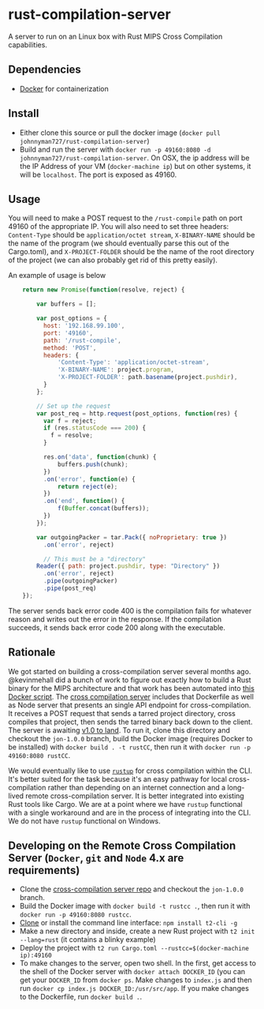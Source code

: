 # rust-compilation-server
A server to run on an Linux box with Rust MIPS Cross Compilation capabilities. 

## Dependencies
* [Docker](https://www.docker.com/) for containerization

## Install
* Either clone this source or pull the docker image (`docker pull johnnyman727/rust-compilation-server`)
* Build and run the server with `docker run -p 49160:8080 -d johnnyman727/rust-compilation-server`. On OSX, the ip address will be the IP Address of your VM (`docker-machine ip`) but on other systems, it will be `localhost`. The port is exposed as 49160.

## Usage
You will need to make a POST request to the `/rust-compile` path on port 49160 of the appropriate IP. You will also need to set three headers: `Content-Type` should be `application/octet stream`, `X-BINARY-NAME` should be the name of the program (we should eventually parse this out of the Cargo.toml), and `X-PROJECT-FOLDER` should be the name of the root directory of the project (we can also probably get rid of this pretty easily).

An example of usage is below

```.js
    return new Promise(function(resolve, reject) {

        var buffers = [];

        var post_options = {
          host: '192.168.99.100',
          port: '49160',
          path: '/rust-compile',
          method: 'POST',
          headers: {
              'Content-Type': 'application/octet-stream',
              'X-BINARY-NAME': project.program,
              'X-PROJECT-FOLDER': path.basename(project.pushdir),
          }
        };

        // Set up the request
        var post_req = http.request(post_options, function(res) {
          var f = reject;
          if (res.statusCode === 200) {
            f = resolve;
          }

          res.on('data', function(chunk) {
              buffers.push(chunk);
          })
          .on('error', function(e) {
              return reject(e);
          })
          .on('end', function() {
              f(Buffer.concat(buffers));
          })
        });

        var outgoingPacker = tar.Pack({ noProprietary: true })
          .on('error', reject)

          // This must be a "directory"
        Reader({ path: project.pushdir, type: "Directory" })
          .on('error', reject)
          .pipe(outgoingPacker)
          .pipe(post_req)
    });
```

The server sends back error code 400 is the compilation fails for whatever reason and writes out the error in the response. If the compilation succeeds, it sends back error code 200 along with the executable.

## Rationale

We got started on building a cross-compilation server several months ago. @kevinmehall did a bunch of work to figure out exactly how to build a Rust binary for the MIPS architecture and that work has been automated into [this Docker script](https://github.com/tessel/rust-compilation-server/blob/master/Dockerfile).
The [cross compilation server](https://github.com/tessel/rust-compilation-server) includes that Dockerfile as well as Node server that presents an single API endpoint for cross-compilation. It receives a POST request that sends a tarred project directory, cross compiles that project, then sends the tarred binary back down to the client.  The server is awaiting [v1.0 to land](https://github.com/tessel/rust-compilation-server/pull/6).
To run it, clone this directory and checkout the `jon-1.0.0` branch, build the Docker image (requires Docker to be installed) with `docker build . -t rustCC`, then run it with `docker run -p 49160:8080 rustCC`.

We would eventually like to use [`rustup`](http://blog.rust-lang.org/2016/05/13/rustup.html) for cross compilation within the CLI. It's better suited for the task because it's an easy pathway for local cross-compilation rather than depending on an internet connection and a long-lived remote cross-compilation server. It is better integrated into existing Rust tools like Cargo. We are at a point where we have `rustup` functional with a single workaround and are in the process of integrating into the CLI. We do not have `rustup` functional on Windows.

## Developing on the Remote Cross Compilation Server (`Docker`, `git` and `Node` 4.x are requirements)

* Clone the [cross-compilation server repo](https://github.com/tessel/rust-compilation-server) and checkout the `jon-1.0.0` branch.
* Build the Docker image with `docker build -t rustcc .`, then run it with `docker run -p 49160:8080 rustcc`.
* [Clone](https://github.com/tessel/t2-cli) or install the command line interface: `npm install t2-cli -g`
* Make a new directory and inside, create a new Rust project with `t2 init --lang=rust` (it contains a blinky example)
* Deploy the project with `t2 run Cargo.toml --rustcc=$(docker-machine ip):49160`
* To make changes to the server, open two shell. In the first, get access to the shell of the Docker server with `docker attach DOCKER_ID` (you can get your `DOCKER_ID` from `docker ps`. Make changes to `index.js` and then run `docker cp index.js DOCKER_ID:/usr/src/app`. If you make changes to the Dockerfile, run `docker build .`.

